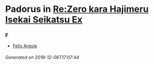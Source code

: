 # Padorus in [Re:Zero kara Hajimeru Isekai Seikatsu Ex](https://myanimelist.net/manga/95243/Re_Zero_kara_Hajimeru_Isekai_Seikatsu_Ex)

### F
* [Felix Argyle](https://github.com/shadow578/Project-Padoru/blob/master/table-of-contents/characters/FelixArgyle.md)

###### Generated on 2019-12-06T17:07:44
